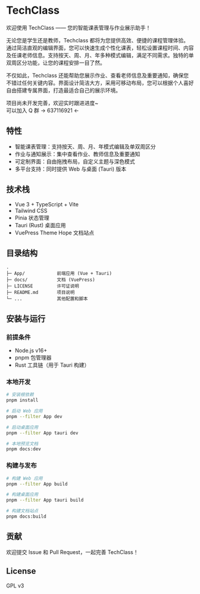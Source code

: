# TechClass

欢迎使用 TechClass —— 您的智能课表管理与作业展示助手！

无论您是学生还是教师，Techclass
都将为您提供高效、便捷的课程管理体验。通过简洁直观的编辑界面，您可以快速生成个性化课表，轻松设置课程时间、内容及任课老师信息。支持按天、周、月、年多种模式编辑，满足不同需求。独特的单双周区分功能，让您的课程安排一目了然。

不仅如此，Techclass 还能帮助您展示作业、查看老师信息及重要通知，确保您不错过任何关键内容。界面设计简洁大方，采用可移动布局，您可以根据个人喜好自由搭建专属界面，打造最适合自己的展示环境。

项目尚未开发完善，欢迎实时跟进进度~  
可以加入 Q 群 -> 637116921 <-

## 特性

- 智能课表管理：支持按天、周、月、年模式编辑及单双周区分
- 作业与通知展示：集中查看作业、教师信息及重要通知
- 可定制界面：自由拖拽布局，自定义主题与深色模式
- 多平台支持：同时提供 Web 与桌面 (Tauri) 版本

## 技术栈

- Vue 3 + TypeScript + Vite
- Tailwind CSS
- Pinia 状态管理
- Tauri (Rust) 桌面应用
- VuePress Theme Hope 文档站点

## 目录结构

```text
.
├─ App/            前端应用 (Vue + Tauri)
├─ docs/           文档 (VuePress)
├─ LICENSE         许可证说明
├─ README.md       项目说明
└─ ...             其他配置和脚本
```

## 安装与运行

### 前提条件

- Node.js v16+
- pnpm 包管理器
- Rust 工具链（用于 Tauri 构建）

### 本地开发

```bash
# 安装根依赖
pnpm install

# 启动 Web 应用
pnpm --filter App dev

# 启动桌面应用
pnpm --filter App tauri dev

# 本地预览文档
pnpm docs:dev
```

### 构建与发布

```bash
# 构建 Web 应用
pnpm --filter App build

# 构建桌面应用
pnpm --filter App tauri build

# 构建文档站点
pnpm docs:build
```

## 贡献

欢迎提交 Issue 和 Pull Request，一起完善 TechClass！

## License

GPL v3
